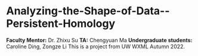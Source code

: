 # Analyzing-the-Shape-of-Data--Persistent-Homology
**Faculty Mentor:** Dr. Zhixu Su
**TA:** Chengyuan Ma
**Undergraduate students:** Caroline Ding, Zongze Li
This is a project from UW WXML Autumn 2022.
